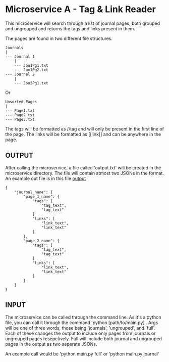 # Microservice A - Tag & Link Reader

This microservice will search through a list of journal pages, both grouped and ungrouped and returns the tags and links present in them.

The pages are found in two different file structures.

    Journals
    |
    --- Journal 1
        |
        --- Jou1Pg1.txt
        --- Jou1Pg2.txt
    --- Journal 2
        |
        --- Jou2Pg1.txt

Or

    Unsorted Pages
    |
    --- Page1.txt
    --- Page2.txt
    --- Page3.txt

The tags will be formatted as //tag and will only be present in the first line of the page. The links will be formatted as \[\[link\]\] and can be anywhere in the page.

## OUTPUT

After calling the microservice, a file called 'output.txt' will be created in the microservice directory. The file will contain atmost two JSONs in the format. An example out file is in this file [output](output.txt)

    {
        "journal_name": {
            "page_1_name": {
                "tags": [
                    "tag_text",
                    "tag_text"
                ]
                "links": [
                    "link_text",
                    "link_text"
                ]
            },
            "page_2_name": {
                "tags": [
                    "tag_text",
                    "tag_text"
                ]
                "links": [
                    "link_text",
                    "link_text"
                ]
            }
        }
    }

## INPUT

The microservice can be called through the command line. As it's a python file, you can call it through the command 'python \[path/to/main.py\] <args>. Args will be one of three words, those being 'journals', 'ungrouped', and 'full'. Each of these changes the output to include only pages from journals or ungrouped pages resepctively. Full will include both journal and ungrouped pages in the output as two seperate JSONs.

An example call would be 'python main.py full' or 'python main.py journal'